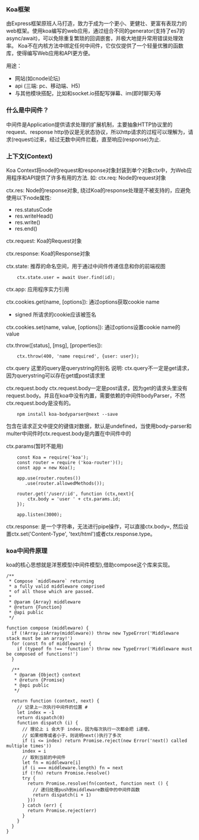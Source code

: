 ### Koa框架
由Express框架原班人马打造，致力于成为一个更小、更健壮、更富有表现力的web框架。使用koa编写的web应用，通过组合不同的generator(支持了es7的async/await)，可以免除重复繁琐的回调嵌套，并极大地提升常用错误处理效率。
Koa不在内核方法中绑定任何中间件，它仅仅提供了一个轻量优雅的函数库，使得编写Web应用和API更方便。

用途：
* 网站(如cnode论坛)
* api (三端: pc、移动端、H5)
* 与其他模块搭配，比如和socket.io搭配写弹幕、im(即时聊天)等

### 什么是中间件？
中间件是Application提供请求处理的扩展机制，主要抽象HTTP协议里的request、response
http协议是无状态协议，所以http请求的过程可以理解为，请求(request)过来，经过无数中间件拦截，直至响应(response)为止.

### 上下文(Context)
Koa Context将node的request和response对象封装到单个对象ctx中，为Web应用程序和API提供了许多有用的方法.
如:
ctx.req: Node的request对象

ctx.res: Node的response对象, 绕过Koa的response处理是不被支持的，应避免使用以下node属性:
* res.statusCode
* res.writeHead()
* res.write()
* res.end()

ctx.request: Koa的Request对象

ctx.response: Koa的Response对象

ctx.state: 推荐的命名空间，用于通过中间件传递信息和你的前端视图
```
    ctx.state.user = await User.find(id);
```
ctx.app: 应用程序实力引用

ctx.cookies.get(name, [options]): 通过options获取cookie name
* signed 所请求的cookie应该被签名

ctx.cookies.set(name, value, [options]): 通过options设置cookie name的value

ctx.throw([status], [msg], [properties]): 
```
    ctx.throw(400, 'name required', {user: user});
```

ctx.query
这里的query是querystring的别名
说明: ctx.query不一定是get请求，因为querystring可以存在get或post请求里

ctx.request.body
ctx.request.body一定是post请求，因为get的请求头里没有request.body。并且在koa中没有内置，需要依赖的中间件bodyParser，不然ctx.request.body是没有的。
```
    npm install koa-bodyparser@next --save
```
包含在请求正文中提交的键值对数据，默认是undefined，当使用body-parser和multer中间件时ctx.request.body是内置在中间件中的

ctx.params(暂时不能用)

```
    const Koa = require('koa');
    const router = require ('koa-router')();
    const app = new Koa();
    
    app.use(router.routes())
       .use(router.allowedMethods());
    
    router.get('/user/:id', function (ctx,next){
        ctx.body = 'user ' + ctx.params.id; 
    });
    
    app.listen(3000);
```

ctx.response: 是一个字符串，无法进行pipe操作，可以直接ctx.body=, 然后设置ctx.set('Content-Type', 'text/html')或者ctx.response.type。

###  koa中间件原理
koa的核心思想就是洋葱模型(中间件模型),借助compose这个库来实现。
```
/**
 * Compose `middleware` returning
 * a fully valid middleware comprised
 * of all those which are passed.
 *
 * @param {Array} middleware
 * @return {Function}
 * @api public
 */

function compose (middleware) {
  if (!Array.isArray(middleware)) throw new TypeError('Middleware stack must be an array!')
  for (const fn of middleware) {
    if (typeof fn !== 'function') throw new TypeError('Middleware must be composed of functions!')
  }

  /**
   * @param {Object} context
   * @return {Promise}
   * @api public
   */

  return function (context, next) {
    // 记录上一次执行中间件的位置 #
    let index = -1
    return dispatch(0)
    function dispatch (i) {
      // 理论上 i 会大于 index，因为每次执行一次都会把 i递增，
      // 如果相等或者小于，则说明next()执行了多次
      if (i <= index) return Promise.reject(new Error('next() called multiple times'))
      index = i
      // 取到当前的中间件
      let fn = middleware[i]
      if (i === middleware.length) fn = next
      if (!fn) return Promise.resolve()
      try {
        return Promise.resolve(fn(context, function next () {
          // 递归处理push到middleware数组中的中间件函数
          return dispatch(i + 1)
        }))
      } catch (err) {
        return Promise.reject(err)
      }
    }
  }
}
```

